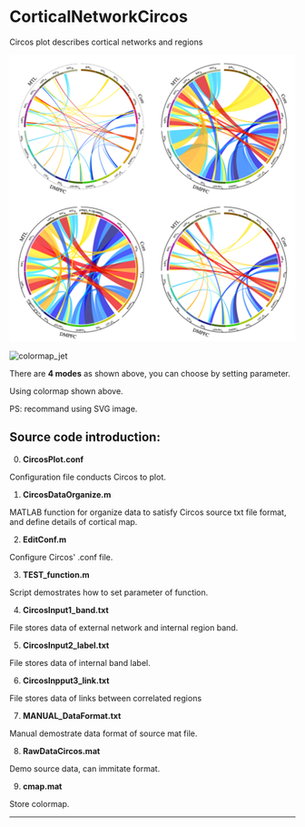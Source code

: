 # CorticalNetworkCircos
 Circos plot describes cortical networks and regions

![DemoCircos](./circos_4mode.png)

![colormap_jet](https://ww2.mathworks.cn/help/releases/R2020a/matlab/ref/colormap_jet_zh_CN.png)

There are **4 modes** as shown above, you can choose by setting parameter.

Using colormap shown above.

PS: recommand using SVG image.

## Source code introduction:

0. **CircosPlot.conf**

Configuration file conducts Circos to plot.

1. **CircosDataOrganize.m**

MATLAB function for organize data to satisfy Circos source txt file format, and define details of cortical map.

2. **EditConf.m**

Configure Circos' .conf file.

3. **TEST_function.m**

Script demostrates how to set parameter of function.

4. **CircosInput1_band.txt**

File stores data of external network and internal region band.

5. **CircosInput2_label.txt**

File stores data of internal band label.

6. **CircosInpput3_link.txt**

File stores data of links between correlated regions

7. **MANUAL_DataFormat.txt**

Manual demostrate data format of source mat file.

8. **RawDataCircos.mat**

Demo source data, can immitate format.

9. **cmap.mat**

Store colormap.

---

